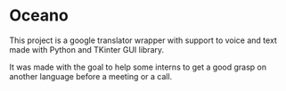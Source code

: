 # Oceano

This project is a google translator wrapper with support to voice and text made with Python and TKinter GUI library.

It was made with the goal to help some interns to get a good grasp on another language before a meeting or a call.
